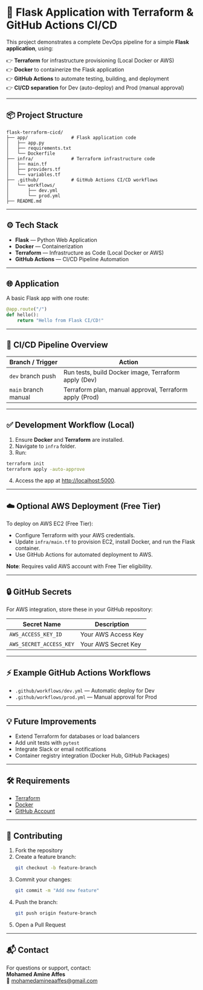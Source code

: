# 🚀 Flask Application with Terraform & GitHub Actions CI/CD

This project demonstrates a complete DevOps pipeline for a simple **Flask application**, using:

👉 **Terraform** for infrastructure provisioning (Local Docker or AWS)\
👉 **Docker** to containerize the Flask application\
👉 **GitHub Actions** to automate testing, building, and deployment\
👉 **CI/CD separation** for Dev (auto-deploy) and Prod (manual approval)

---

## 📦 Project Structure

```
flask-terraform-cicd/
├── app/                # Flask application code
│   ├── app.py
│   ├── requirements.txt
│   └── Dockerfile
├── infra/              # Terraform infrastructure code
│   ├── main.tf
│   ├── providers.tf
│   └── variables.tf
├── .github/            # GitHub Actions CI/CD workflows
│   └── workflows/
│       ├── dev.yml
│       └── prod.yml
├── README.md
```

---

## ⚙️ Tech Stack

- **Flask** — Python Web Application
- **Docker** — Containerization
- **Terraform** — Infrastructure as Code (Local Docker or AWS)
- **GitHub Actions** — CI/CD Pipeline Automation

---

## 🌐 Application

A basic Flask app with one route:

```python
@app.route("/")
def hello():
    return "Hello from Flask CI/CD!"
```

---

## 🚀 CI/CD Pipeline Overview

| Branch / Trigger     | Action                                                  |
| -------------------- | ------------------------------------------------------- |
| `dev` branch push    | Run tests, build Docker image, Terraform apply (Dev)    |
| `main` branch manual | Terraform plan, manual approval, Terraform apply (Prod) |

---

## ✅ Development Workflow (Local)

1. Ensure **Docker** and **Terraform** are installed.
2. Navigate to `infra` folder.
3. Run:

```bash
terraform init
terraform apply -auto-approve
```

4. Access the app at [http://localhost:5000](http://localhost:5000).

---

## ☁️ Optional AWS Deployment (Free Tier)

To deploy on AWS EC2 (Free Tier):

- Configure Terraform with your AWS credentials.
- Update `infra/main.tf` to provision EC2, install Docker, and run the Flask container.
- Use GitHub Actions for automated deployment to AWS.

**Note**: Requires valid AWS account with Free Tier eligibility.

---

## 🔒 GitHub Secrets

For AWS integration, store these in your GitHub repository:

| Secret Name             | Description         |
| ----------------------- | ------------------- |
| `AWS_ACCESS_KEY_ID`     | Your AWS Access Key |
| `AWS_SECRET_ACCESS_KEY` | Your AWS Secret Key |

---

## ⚡ Example GitHub Actions Workflows

- `.github/workflows/dev.yml` — Automatic deploy for Dev
- `.github/workflows/prod.yml` — Manual approval for Prod

---

## 💡 Future Improvements

- Extend Terraform for databases or load balancers
- Add unit tests with `pytest`
- Integrate Slack or email notifications
- Container registry integration (Docker Hub, GitHub Packages)

---

## 🛠️ Requirements

- [Terraform](https://developer.hashicorp.com/terraform/downloads)
- [Docker](https://docs.docker.com/get-docker/)
- [GitHub Account](https://github.com/)

---

## 🤝 Contributing

1. Fork the repository
2. Create a feature branch:
   ```bash
   git checkout -b feature-branch
   ```
3. Commit your changes:
   ```bash
   git commit -m "Add new feature"
   ```
4. Push the branch:
   ```bash
   git push origin feature-branch
   ```
5. Open a Pull Request

---

## 📬 Contact

For questions or support, contact:\
**Mohamed Amine Affes**\
📧 [mohamedamineaaffes@gmail.com](mailto\:mohamedamineaaffes@gmail.com)


```
```
